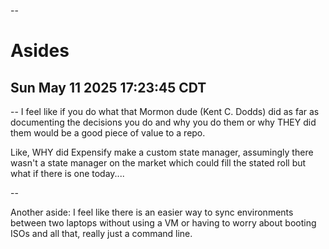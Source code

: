 --

# Asides
## Sun May 11 2025 17:23:45 CDT

--
I feel like if you do what that Mormon dude (Kent C. Dodds) did as far as documenting the decisions you do and why you do them or why THEY did them would be a good piece of value to a repo.

Like, WHY did Expensify make a custom state manager, assumingly there wasn't a state manager on the market which could fill the stated roll but what if there is one today....

--

Another aside: I feel like there is an easier way to sync environments between two laptops without using a VM or having to worry about booting ISOs and all that, really just a command line.
